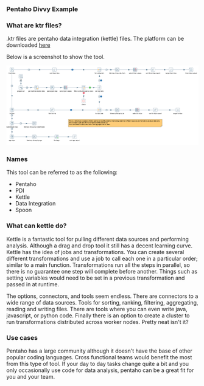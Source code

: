 ### Pentaho Divvy Example

### What are ktr files? 
.ktr files are pentaho data integration (kettle) files. The platform can be downloaded [here](https://sourceforge.net/projects/pentaho/files/Data%20Integration)

Below is a screenshot to show the tool. 

![pentaho_example](pentaho_example.png)


### Names
This tool can be referred to as the following:
* Pentaho
* PDI
* Kettle
* Data Integration
* Spoon

### What can kettle do?
Kettle is a fantastic tool for pulling different data sources and performing analysis. Although a drag and drop tool it still has a decent learning curve. Kettle has the idea of jobs and transformations. You can create several different transformations and use a job to call each one in a particular order; similar to a main function. Transformations run all the steps in parallel, so there is no guarantee one step will complete before another. Things such as setting variables would need to be set in a previous transformation and passed in at runtime. 

The options, connectors, and tools seem endless. There are connectors to a wide range of data sources. Tools for sorting, ranking, filtering, aggregating, reading and writing files. There are tools where you can even write java, javascript, or python code. Finally there is an option to create a cluster to run transformations distributed across worker nodes. Pretty neat isn't it? 


### Use cases
Pentaho has a large community although it doesn't have the base of other popular coding languages. Cross functional teams would benefit the most from this type of tool. If your day to day tasks change quite a bit and you only occasionally use code for data analysis, pentaho can be a great fit for you and your team. 